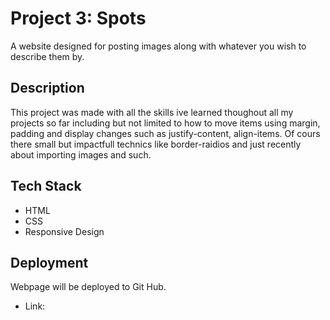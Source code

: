 # Project 3: Spots

A website designed for posting images along with whatever you wish to describe them by.

## Description

This project was made with all the skills ive learned thoughout all my projects so far including but not limited to how to move items using margin, padding and display changes such as justify-content, align-items. Of cours there small but impactfull technics like border-raidios and just recently about importing images and such.

## Tech Stack

- HTML
- CSS
- Responsive Design

## Deployment

Webpage will be deployed to Git Hub.

- Link:
